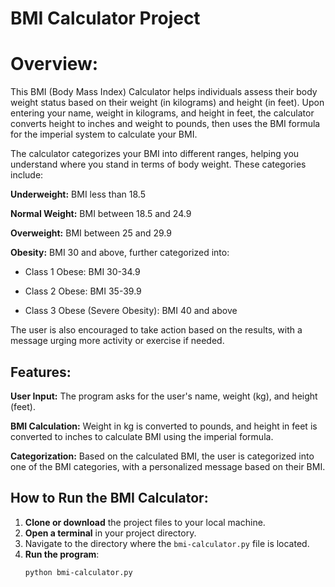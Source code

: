 # BMI Calculator Project

# Overview:
This BMI (Body Mass Index) Calculator helps individuals assess their body weight status based on their weight (in kilograms) and height (in feet). Upon entering your name, weight in kilograms, and height in feet, the calculator converts height to inches and weight to pounds, then uses the BMI formula for the imperial system to calculate your BMI.

The calculator categorizes your BMI into different ranges, helping you understand where you stand in terms of body weight. These categories include:

**Underweight:** BMI less than 18.5

**Normal Weight:** BMI between 18.5 and 24.9

**Overweight:** BMI between 25 and 29.9

**Obesity:** BMI 30 and above, further categorized into:

- Class 1 Obese: BMI 30-34.9

- Class 2 Obese: BMI 35-39.9

- Class 3 Obese (Severe Obesity): BMI 40 and above

The user is also encouraged to take action based on the results, with a message urging more activity or exercise if needed.

## Features:

**User Input:** The program asks for the user's name, weight (kg), and height (feet).

**BMI Calculation:** Weight in kg is converted to pounds, and height in feet is converted to inches to calculate BMI using the imperial formula.

**Categorization:** Based on the calculated BMI, the user is categorized into one of the BMI categories, with a personalized message based on their BMI.

## How to Run the BMI Calculator:

1. **Clone or download** the project files to your local machine.
2. **Open a terminal** in your project directory.
3. Navigate to the directory where the `bmi-calculator.py` file is located.
4. **Run the program**:
   ```bash
   python bmi-calculator.py
